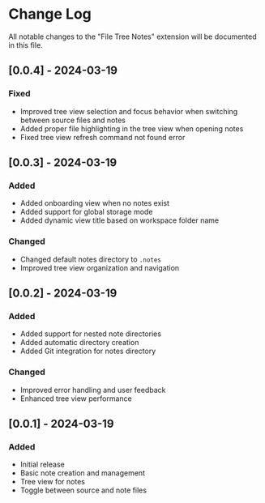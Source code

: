 # Change Log

All notable changes to the "File Tree Notes" extension will be documented in this file.

## [0.0.4] - 2024-03-19

### Fixed
- Improved tree view selection and focus behavior when switching between source files and notes
- Added proper file highlighting in the tree view when opening notes
- Fixed tree view refresh command not found error

## [0.0.3] - 2024-03-19

### Added
- Added onboarding view when no notes exist
- Added support for global storage mode
- Added dynamic view title based on workspace folder name

### Changed
- Changed default notes directory to `.notes`
- Improved tree view organization and navigation

## [0.0.2] - 2024-03-19

### Added
- Added support for nested note directories
- Added automatic directory creation
- Added Git integration for notes directory

### Changed
- Improved error handling and user feedback
- Enhanced tree view performance

## [0.0.1] - 2024-03-19

### Added
- Initial release
- Basic note creation and management
- Tree view for notes
- Toggle between source and note files